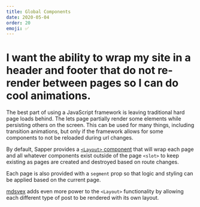 ```yaml
---
title: Global Components
date: 2020-05-04
order: 20
emoji: ✅
---
```


# I want the ability to wrap my site in a header and footer that do not re-render between pages so I can do cool animations.

The best part of using a JavaScript framework is leaving traditional hard page loads behind. The lets page partially render some elements while persisting others on the screen. This can be used for many things, including transition animations, but only if the framework allows for some components to not be reloaded during url changes.

By default, Sapper provides a [`<Layout>` component](https://sapper.svelte.dev/docs#Layouts) that will wrap each page and all whatever components exist outside of the page `<slot>` to keep existing as pages are created and destroyed based on route changes.

Each page is also provided with a `segment` prop so that logic and styling can be applied based on the current page.

[mdsvex](https://mdsvex.com/docs#layout) adds even more power to the `<Layout>` functionality by allowing each different type of post to be rendered with its own layout.
